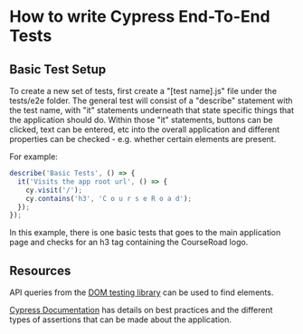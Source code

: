# How to write Cypress End-To-End Tests

## Basic Test Setup

To create a new set of tests, first create a "[test name].js" file under the
tests/e2e folder.  The general test will consist of a "describe" statement
with the test name, with "it" statements underneath that state specific things
that the application should do.  Within those "it" statements, buttons can
be clicked, text can be entered, etc into the overall application and
different properties can be checked - e.g. whether certain elements are present.

For example:

```javascript
describe('Basic Tests', () => {
  it('Visits the app root url', () => {
    cy.visit('/');
    cy.contains('h3', 'C o u r s e R o a d');
  });
});
```

In this example, there is one basic tests that goes to the main application page
and checks for an h3 tag containing the CourseRoad logo.

## Resources

API queries from the [DOM testing library](https://testing-library.com/docs/dom-testing-library/api-queries) can be used to find elements.

[Cypress Documentation](https://docs.cypress.io/guides/references/best-practices.html) has details on best practices and the different types of
assertions that can be made about the application.
